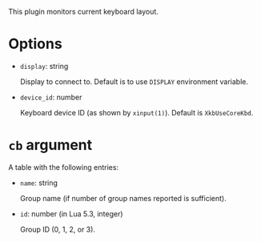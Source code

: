 This plugin monitors current keyboard layout.

Options
===
* `display`: string

  Display to connect to. Default is to use `DISPLAY` environment variable.

* `device_id`: number

  Keyboard device ID (as shown by `xinput(1)`). Default is `XkbUseCoreKbd`.

`cb` argument
===
A table with the following entries:

  * `name`: string

    Group name (if number of group names reported is sufficient).

  * `id`: number (in Lua 5.3, integer)

    Group ID (0, 1, 2, or 3).
